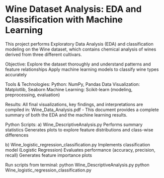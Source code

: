 # Wine Dataset Analysis: EDA and Classification with Machine Learning
This project performs Exploratory Data Analysis (EDA) and classification modeling on the Wine dataset, which contains chemical analysis of wines derived from three different cultivars.

Objective:
Explore the dataset thoroughly and understand patterns and feature relationships
Apply machine learning models to classify wine types accurately

Tools & Technologies:
Python: NumPy, Pandas
Data Visualization: Matplotlib, Seaborn
Machine Learning: Scikit-learn (modeling, preprocessing, evaluation)
 
Results:
All final visualizations, key findings, and interpretations are compiled in:
Wine_Data_Analysis.pdf - This document provides a complete summary of both the EDA and the machine learning results.

Python Scripts:
a) Wine_DescriptiveAnalysis.py
Performs summary statistics
Generates plots to explore feature distributions and class-wise differences

b) Wine_logistic_regression_classification.py
Implements classification model (Logistic Regression)
Evaluates performance (accuracy, precision, recall)
Generates feature importance plots

Run scripts from terminal:
python Wine_DescriptiveAnalysis.py
python Wine_logistic_regression_classification.py
